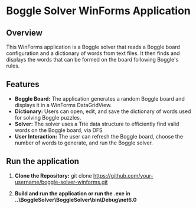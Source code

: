 # Boggle Solver WinForms Application

## Overview
This WinForms application is a Boggle solver that reads a Boggle board configuration and a dictionary of words from text files. It then finds and displays the words that can be formed on the board following Boggle's rules.

## Features
- **Boggle Board:** The application generates a random Boggle board and displays it in a WinForms DataGridView.
- **Dictionary:** Users can open, edit, and save the dictionary of words used for solving Boggle puzzles.
- **Solver:** The solver uses a Trie data structure to efficiently find valid words on the Boggle board, via DFS
- **User Interaction:** The user can refresh the Boggle board, choose the number of words to generate, and run the Boggle solver.

## Run the application
1. **Clone the Repository:**
   git clone https://github.com/your-username/boggle-solver-winforms.git

2. **Build and run the application or run the .exe in ..\BoggleSolver\BoggleSolver\bin\Debug\net6.0**
